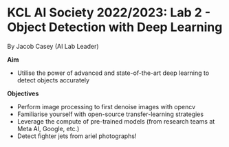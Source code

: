 # **KCL AI Society 2022/2023: Lab 2** - Object Detection with Deep Learning
By Jacob Casey (AI Lab Leader)

**Aim**

*   Utilise the power of advanced and state-of-the-art deep learning to detect objects accurately

**Objectives**

*   Perform image processing to first denoise images with opencv 
*   Familiarise yourself with open-source transfer-learning strategies
*   Leverage the compute of pre-trained models (from research teams at Meta AI, Google, etc.)
*    Detect fighter jets from ariel photographs!
